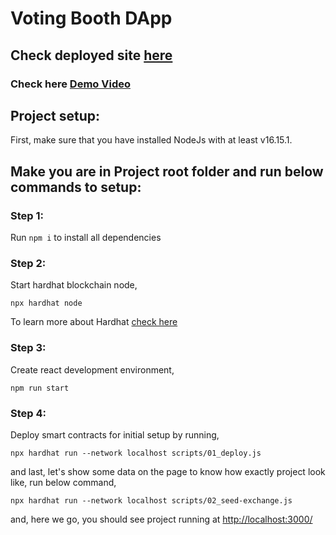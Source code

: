 # Voting Booth DApp

## Check deployed site [here](https://tight-violet-4583.on.fleek.co/)

### Check here [Demo Video](https://share.vidyard.com/watch/CZWVHkAAL9wCkDvP7irm8a?)

## Project setup:

First, make sure that you have installed NodeJs with at least v16.15.1. 


## Make you are in Project root folder and run below commands to setup:
### Step 1:
Run `npm i` to install all dependencies

### Step 2:
Start hardhat blockchain node,
```
npx hardhat node
```
To learn more about Hardhat [check here](https://hardhat.org/hardhat-runner/docs/getting-started#installation)

### Step 3:
Create react development environment,
```
npm run start
```
### Step 4:
Deploy smart contracts for initial setup by running,
```
npx hardhat run --network localhost scripts/01_deploy.js
```
and last, let's show some data on the page to know how exactly project look like, run below command,
```
npx hardhat run --network localhost scripts/02_seed-exchange.js

```

and, here we go, you should see project running at [http://localhost:3000/](http://localhost:3000/)




